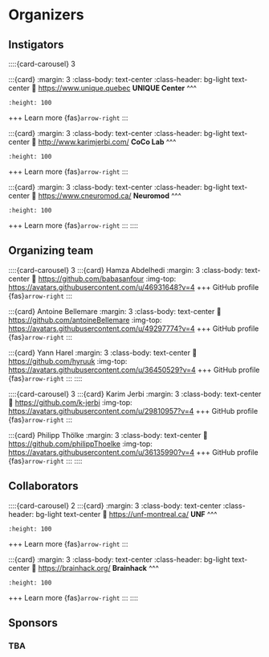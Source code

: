 # Organizers

## Instigators

::::{card-carousel} 3

:::{card}
:margin: 3
:class-body: text-center
:class-header: bg-light text-center
:link: https://www.unique.quebec
**UNIQUE Center**
^^^
```{image} images/logo_unique.jpg
:height: 100
```

+++
Learn more {fas}`arrow-right`
:::

:::{card}
:margin: 3
:class-body: text-center
:class-header: bg-light text-center
:link: http://www.karimjerbi.com/
**CoCo Lab**
^^^
```{image} images/logo_cocolab.jpg
:height: 100
```

+++
Learn more {fas}`arrow-right`
:::

:::{card}
:margin: 3
:class-body: text-center
:class-header: bg-light text-center
:link: https://www.cneuromod.ca/
**Neuromod**
^^^
```{image} images/logo_neuromod_small.png
:height: 100
```
+++
Learn more {fas}`arrow-right`
:::
::::


## Organizing team

::::{card-carousel} 3
:::{card} Hamza Abdelhedi
:margin: 3
:class-body: text-center
:link: https://github.com/babasanfour
:img-top: https://avatars.githubusercontent.com/u/46931648?v=4
+++
GitHub profile {fas}`arrow-right`
:::

:::{card} Antoine Bellemare
:margin: 3
:class-body: text-center
:link: https://github.com/antoineBellemare
:img-top: https://avatars.githubusercontent.com/u/49297774?v=4
+++
GitHub profile {fas}`arrow-right`
:::

:::{card} Yann Harel
:margin: 3
:class-body: text-center
:link: https://github.com/hyruuk
:img-top: https://avatars.githubusercontent.com/u/36450529?v=4
+++
GitHub profile {fas}`arrow-right`
:::
::::

::::{card-carousel} 3
:::{card} Karim Jerbi
:margin: 3
:class-body: text-center
:link: https://github.com/k-jerbi
:img-top: https://avatars.githubusercontent.com/u/29810957?v=4
+++
GitHub profile {fas}`arrow-right`
:::

:::{card} Philipp Thölke
:margin: 3
:class-body: text-center
:link: https://github.com/philippThoelke
:img-top: https://avatars.githubusercontent.com/u/36135990?v=4
+++
GitHub profile {fas}`arrow-right`
:::
::::

## Collaborators

::::{card-carousel} 2
:::{card}
:margin: 3
:class-body: text-center
:class-header: bg-light text-center
:link: https://unf-montreal.ca/
**UNF**
^^^
```{image} images/logo_unf.png
:height: 100
```
+++
Learn more {fas}`arrow-right`
:::

:::{card}
:margin: 3
:class-body: text-center
:class-header: bg-light text-center
:link: https://brainhack.org/
**Brainhack**
^^^
```{image} images/logo_brainhack.png
:height: 100
```
+++
Learn more {fas}`arrow-right`
:::
::::


## Sponsors

### TBA